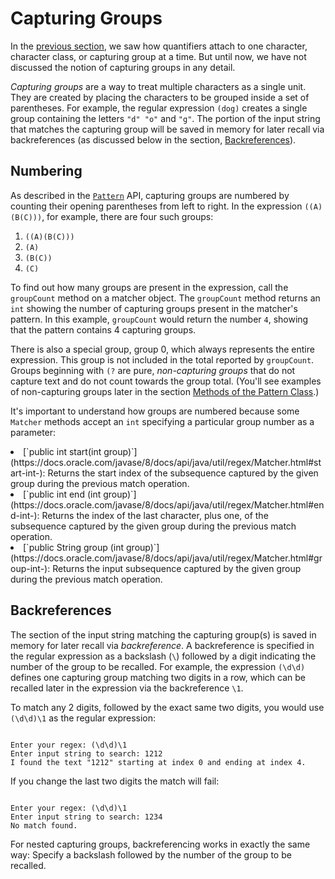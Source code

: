 
# Capturing Groups

In the 
[previous section](quant.html), we saw how quantifiers attach to one character, character class, or capturing group at a time. But until now, we have not discussed the notion of capturing groups in any detail.

*Capturing groups* are a way to treat multiple characters as a single unit. They are created by placing the characters to be grouped inside a set of parentheses. For example, the regular expression `(dog)` creates a single group containing the letters `"d" "o"` and `"g"`. The portion of the input string that matches the capturing group will be saved in memory for later recall via backreferences (as discussed below in the section, [Backreferences](#backref)).

## Numbering

As described in the 
[`Pattern`](https://docs.oracle.com/javase/8/docs/api/java/util/regex/Pattern.html) API, capturing groups are numbered by counting their opening parentheses from left to right. In the expression `((A)(B(C)))`, for example, there are four such groups:

1. `((A)(B(C)))`
1. `(A)`
1. `(B(C))`
1. `(C)`

To find out how many groups are present in the expression, call the `groupCount` method on a matcher object. The `groupCount` method returns an `int` showing the number of capturing groups present in the matcher's pattern. In this example, `groupCount` would return the number `4`, showing that the pattern contains 4 capturing groups.

There is also a special group, group 0, which always represents the entire expression. This group is not included in the total reported by `groupCount`. Groups beginning with `(?` are pure, *non-capturing groups* that do not capture text and do not count towards the group total. (You'll see examples of non-capturing groups later in the section 
[Methods of the Pattern Class](pattern.html).)

It's important to understand how groups are numbered because some `Matcher` methods accept an `int` specifying a particular group number as a parameter:

<li>
[`public int start(int group)`](https://docs.oracle.com/javase/8/docs/api/java/util/regex/Matcher.html#start-int-): Returns the start index of the subsequence captured by the given group during the previous match operation.</li>
<li>
[`public int end (int group)`](https://docs.oracle.com/javase/8/docs/api/java/util/regex/Matcher.html#end-int-): Returns the index of the last character, plus one, of the subsequence captured by the given group during the previous match operation.</li>
<li>
[`public String group (int group)`](https://docs.oracle.com/javase/8/docs/api/java/util/regex/Matcher.html#group-int-): Returns the input subsequence captured by the given group during the previous match operation.</li>

<a name="backref" id="backref"></a>

## Backreferences

The section of the input string matching the capturing group(s) is saved in memory for later recall via *backreference*. A backreference is specified in the regular expression as a backslash (`\`) followed by a digit indicating the number of the group to be recalled. For example, the expression `(\d\d)` defines one capturing group matching two digits in a row, which can be recalled later in the expression via the backreference `\1`.

To match any 2 digits, followed by the exact same two digits, you would use `(\d\d)\1` as the regular expression:

```
 
Enter your regex: (\d\d)\1
Enter input string to search: 1212
I found the text "1212" starting at index 0 and ending at index 4.

```

If you change the last two digits the match will fail:

```
 
Enter your regex: (\d\d)\1
Enter input string to search: 1234
No match found.

```

For nested capturing groups, backreferencing works in exactly the same way: Specify a backslash followed by the number of the group to be recalled.
